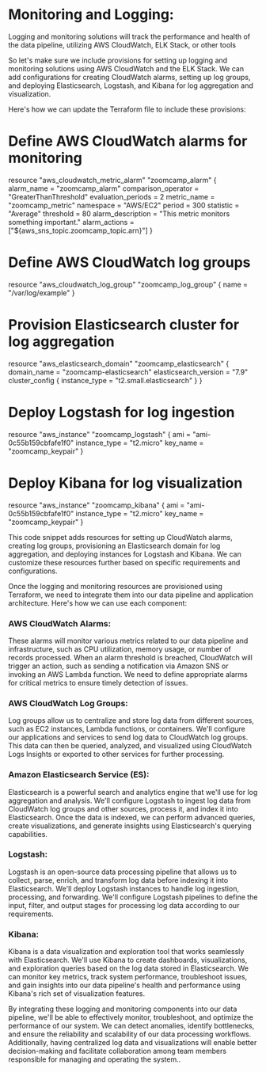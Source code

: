 # Monitoring and Logging: 
Logging and monitoring solutions will track the performance and health of the data pipeline, utilizing AWS CloudWatch, ELK Stack, or other tools

So let's make sure we include provisions for setting up logging and monitoring solutions using AWS CloudWatch and the ELK Stack. We can add configurations for creating CloudWatch alarms, setting up log groups, and deploying Elasticsearch, Logstash, and Kibana for log aggregation and visualization.

Here's how we can update the Terraform file to include these provisions:

# Define AWS CloudWatch alarms for monitoring

resource "aws_cloudwatch_metric_alarm" "zoomcamp_alarm" {
  alarm_name          = "zoomcamp_alarm"
  comparison_operator = "GreaterThanThreshold"
  evaluation_periods  = 2
  metric_name         = "zoomcamp_metric"
  namespace           = "AWS/EC2"
  period              = 300
  statistic           = "Average"
  threshold           = 80
  alarm_description   = "This metric monitors something important."
  alarm_actions       = ["${aws_sns_topic.zoomcamp_topic.arn}"]
}

# Define AWS CloudWatch log groups
resource "aws_cloudwatch_log_group" "zoomcamp_log_group" {
  name = "/var/log/example"
}

# Provision Elasticsearch cluster for log aggregation
resource "aws_elasticsearch_domain" "zoomcamp_elasticsearch" {
  domain_name           = "zoomcamp-elasticsearch"
  elasticsearch_version = "7.9"
  cluster_config {
    instance_type = "t2.small.elasticsearch"
  }
}

# Deploy Logstash for log ingestion
resource "aws_instance" "zoomcamp_logstash" {
  ami           = "ami-0c55b159cbfafe1f0"
  instance_type = "t2.micro"
  key_name      = "zoomcamp_keypair"
}

# Deploy Kibana for log visualization
resource "aws_instance" "zoomcamp_kibana" {
  ami           = "ami-0c55b159cbfafe1f0"
  instance_type = "t2.micro"
  key_name      = "zoomcamp_keypair"
}


This code snippet adds resources for setting up CloudWatch alarms, creating log groups, provisioning an Elasticsearch domain for log aggregation, and deploying instances for Logstash and Kibana. We can customize these resources further based on specific requirements and configurations.

Once the logging and monitoring resources are provisioned using Terraform, we need to integrate them into our data pipeline and application architecture. Here's how we can use each component:

### AWS CloudWatch Alarms: 
These alarms will monitor various metrics related to our data pipeline and infrastructure, such as CPU utilization, memory usage, or number of records processed. When an alarm threshold is breached, CloudWatch will trigger an action, such as sending a notification via Amazon SNS or invoking an AWS Lambda function. We need to define appropriate alarms for critical metrics to ensure timely detection of issues.

### AWS CloudWatch Log Groups: 
Log groups allow us to centralize and store log data from different sources, such as EC2 instances, Lambda functions, or containers. We'll configure our applications and services to send log data to CloudWatch log groups. This data can then be queried, analyzed, and visualized using CloudWatch Logs Insights or exported to other services for further processing.

### Amazon Elasticsearch Service (ES): 
Elasticsearch is a powerful search and analytics engine that we'll use for log aggregation and analysis. We'll configure Logstash to ingest log data from CloudWatch log groups and other sources, process it, and index it into Elasticsearch. Once the data is indexed, we can perform advanced queries, create visualizations, and generate insights using Elasticsearch's querying capabilities.

### Logstash: 
Logstash is an open-source data processing pipeline that allows us to collect, parse, enrich, and transform log data before indexing it into Elasticsearch. We'll deploy Logstash instances to handle log ingestion, processing, and forwarding. We'll configure Logstash pipelines to define the input, filter, and output stages for processing log data according to our requirements.

### Kibana: 
Kibana is a data visualization and exploration tool that works seamlessly with Elasticsearch. We'll use Kibana to create dashboards, visualizations, and exploration queries based on the log data stored in Elasticsearch. We can monitor key metrics, track system performance, troubleshoot issues, and gain insights into our data pipeline's health and performance using Kibana's rich set of visualization features.

By integrating these logging and monitoring components into our data pipeline, we'll be able to effectively monitor, troubleshoot, and optimize the performance of our system. We can detect anomalies, identify bottlenecks, and ensure the reliability and scalability of our data processing workflows. Additionally, having centralized log data and visualizations will enable better decision-making and facilitate collaboration among team members responsible for managing and operating the system..
